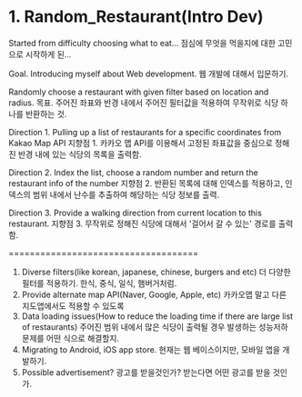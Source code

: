 # 1. Random_Restaurant(Intro Dev)
Started from difficulty choosing what to eat...
점심에 무엇을 먹을지에 대한 고민으로 시작하게 된...

Goal. Introducing myself about Web development. 
웹 개발에 대해서 입문하기. 

Randomly choose a restaurant with given filter based on location and radius. 
목표. 주어진 좌표와 반경 내에서 주어진 필터값을 적용하여 무작위로 식당 하나를 반환하는 것. 

Direction 1. Pulling up a list of restaurants for a specific coordinates from Kakao Map API
지향점 1. 카카오 맵 API를 이용해서 고정된 좌표값을 중심으로 정해진 반경 내에 있는 식당의 목록을 출력함. 

Direction 2. Index the list, choose a random number and return the restaurant info of the number
지향점 2. 반환된 목록에 대해 인덱스를 적용하고, 인덱스의 범위 내에서 난수를 추출하여 해당하는 식당 정보를 출력. 

Direction 3. Provide a walking direction from current location to this restaurant. 
지향점 3. 무작위로 정해진 식당에 대해서 '걸어서 갈 수 있는' 경로를 출력함. 


====================================
<Considered Improvement>
1. Diverse filters(like korean, japanese, chinese, burgers and etc)
더 다양한 필터를 적용하기. 한식, 중식, 일식, 햄버거처럼. 
2. Provide alternate map API(Naver, Google, Apple, etc)
카카오맵 말고 다른 지도앱에서도 적용할 수 있도록
3. Data loading issues(How to reduce the loading time if there are large list of restaurants)
주어진 범위 내에서 많은 식당이 출력될 경우 발생하는 성능저하 문제를 어떤 식으로 해결할지. 
4. Migrating to Android, iOS app store.
현재는 웹 베이스이지만, 모바일 앱을 개발하기.
5. Possible advertisement?
광고를 받을것인가? 받는다면 어떤 광고를 받을 것인가. 
